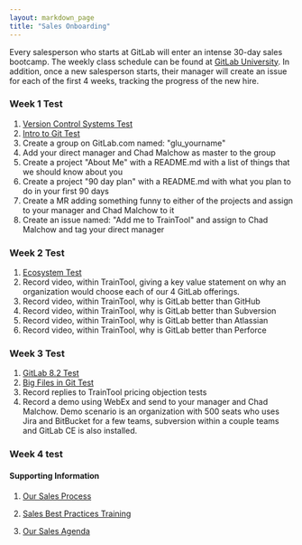 ```yaml
---
layout: markdown_page
title: "Sales Onboarding"
---
```


Every salesperson who starts at GitLab will enter an intense 30-day sales bootcamp.  The weekly class schedule can be found at [GitLab University](https://about.gitlab.com/university/).  In addition, once a new salesperson starts, their manager will create an issue for each of the first 4 weeks, tracking the progress of the new hire.

### Week 1 Test
1. [Version Control Systems Test](http://goo.gl/forms/8H8SNcH70T)
1. [Intro to Git Test](http://goo.gl/forms/GgWF1T5Ceg) 
1. Create a group on GitLab.com named: "glu_yourname"
1. Add your direct manager and Chad Malchow as master to the group
1. Create a project "About Me" with a README.md with a list of things that we should know about you
1. Create a project "90 day plan" with a README.md with what you plan to do in your first 90 days
1. Create a MR adding something funny to either of the projects and assign to your manager and Chad Malchow to it
1. Create an issue named: "Add me to TrainTool" and assign to Chad Malchow and tag your direct manager

### Week 2 Test
1. [Ecosystem Test](http://goo.gl/forms/5Vrf3CE0iC)
1. Record video, within TrainTool, giving a key value statement on why an organization would choose each of our 4 GitLab offerings.
1. Record video, within TrainTool, why is GitLab better than GitHub
1. Record video, within TrainTool, why is GitLab better than Subversion
1. Record video, within TrainTool, why is GitLab better than Atlassian
1. Record video, within TrainTool, why is GitLab better than Perforce

### Week 3 Test
1. [GitLab 8.2 Test](http://goo.gl/forms/9PnmhiNzEa) 
1. [Big Files in Git Test](http://goo.gl/forms/RFsNK9fKuj) 
1. Record replies to TrainTool pricing objection tests
1. Record a demo using WebEx and send to your manager and Chad Malchow.  Demo scenario is an organization with 500 seats who uses Jira and BitBucket for a few teams, subversion within a couple teams and GitLab CE is also installed.

### Week 4 test

#### Supporting Information

1. [Our Sales Process](https://about.gitlab.com/handbook/sales-process/)

1. [Sales Best Practices Training](https://about.gitlab.com/handbook/sales-training/)

1. [Our Sales Agenda](https://docs.google.com/document/d/1l1ecVjKAJY67Zk28CYFiepHAFzvMNu9yDUYVSQmlTmU/edit)

